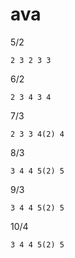 # ava

5/2

```
2 3 2 3 3
```

6/2

```
2 3 4 3 4
```

7/3

```
2 3 3 4(2) 4
```

8/3

```
3 4 4 5(2) 5
```

9/3

```
3 4 4 5(2) 5
```

10/4

```
3 4 4 5(2) 5
```
